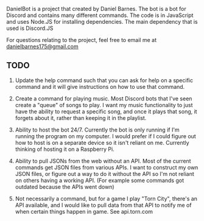 DanielBot is a project that created by Daniel Barnes. The bot is a bot for Discord and contains many different commands. The code is in JavaScript and uses Node.JS for installing dependencies. The main dependency that is used is Discord.JS

For questions relating to the project, feel free to email me at danielbarnes175@gmail.com

TODO
-------------------------------------------------------------------------------------------------------
1. Update the help command such that you can ask for help on a specific command and it will give instructions on how to use that command.

2. Create a command for playing music. Most Discord bots that I've seen create a "queue" of songs to play. I want my music functionality to just have the ability to request a specific song, and once it plays that song, it forgets about it, rather than keeping it in the playlist.

3. Ability to host the bot 24/7. Currently the bot is only running if I'm running the program on my computer. I would prefer if I could figure out how to host is on a separate device so it isn't reliant on me. Currently thinking of hosting it on a Raspberry Pi.

4. Ability to pull JSONs from the web without an API. Most of the current commands get JSON files from various APIs. I want to construct my own JSON files, or figure out a way to do it without the API so I'm not reliant on others having a working API. (For example some commands got outdated because the APIs went down)

5. Not necessarily a command, but for a game I play "Torn City", there's an API available, and I would like to pull data from that API to notify me of when certain things happen in game. See api.torn.com